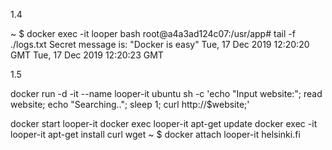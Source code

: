 1.4

~ $ docker exec -it looper bash 
root@a4a3ad124c07:/usr/app# tail -f ./logs.txt
Secret message is:
"Docker is easy"
Tue, 17 Dec 2019 12:20:20 GMT
Tue, 17 Dec 2019 12:20:23 GMT


1.5

docker run -d -it --name looper-it ubuntu sh -c 'echo "Input website:"; read website; echo "Searching.."; sleep 1; curl http://$website;'

docker start looper-it 
docker exec looper-it apt-get update
docker exec -it looper-it apt-get install curl wget
~ $ docker attach looper-it
helsinki.fi
